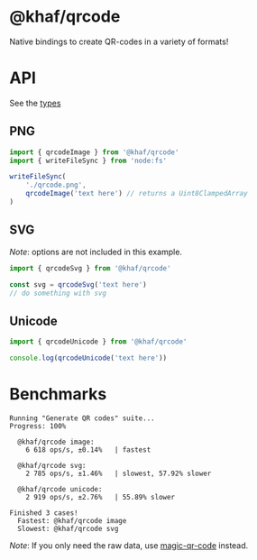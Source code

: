 # @khaf/qrcode

Native bindings to create QR-codes in a variety of formats!

# API

See the [types](./index.d.ts)

## PNG

```js
import { qrcodeImage } from '@khaf/qrcode'
import { writeFileSync } from 'node:fs'

writeFileSync(
	'./qrcode.png',
	qrcodeImage('text here') // returns a Uint8ClampedArray
)
```

## SVG

*Note*: options are not included in this example.

```js
import { qrcodeSvg } from '@khaf/qrcode'

const svg = qrcodeSvg('text here')
// do something with svg
```

## Unicode

```js
import { qrcodeUnicode } from '@khaf/qrcode'

console.log(qrcodeUnicode('text here'))
```




# Benchmarks

```
Running "Generate QR codes" suite...
Progress: 100%

  @khaf/qrcode image:
    6 618 ops/s, ±0.14%   | fastest

  @khaf/qrcode svg:
    2 785 ops/s, ±1.46%   | slowest, 57.92% slower

  @khaf/qrcode unicode:
    2 919 ops/s, ±2.76%   | 55.89% slower

Finished 3 cases!
  Fastest: @khaf/qrcode image
  Slowest: @khaf/qrcode svg
```

*Note*: If you only need the raw data, use [magic-qr-code](https://www.npmjs.com/package/magic-qr-code) instead.